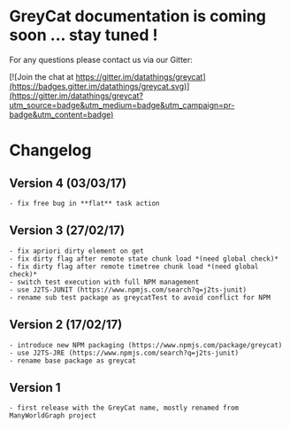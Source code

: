 GreyCat documentation is coming soon ... stay tuned !
==================

For any questions please contact us via our Gitter:

[![Join the chat at https://gitter.im/datathings/greycat](https://badges.gitter.im/datathings/greycat.svg)](https://gitter.im/datathings/greycat?utm_source=badge&utm_medium=badge&utm_campaign=pr-badge&utm_content=badge)


# Changelog

## Version 4 (03/03/17)
    - fix free bug in **flat** task action
## Version 3 (27/02/17)
    - fix apriori dirty element on get
    - fix dirty flag after remote state chunk load *(need global check)*
    - fix dirty flag after remote timetree chunk load *(need global check)*
    - switch test execution with full NPM management
    - use J2TS-JUNIT (https://www.npmjs.com/search?q=j2ts-junit)
    - rename sub test package as greycatTest to avoid conflict for NPM
## Version 2 (17/02/17)
    - introduce new NPM packaging (https://www.npmjs.com/package/greycat)
    - use J2TS-JRE (https://www.npmjs.com/search?q=j2ts-junit)
    - rename base package as greycat
## Version 1
    - first release with the GreyCat name, mostly renamed from ManyWorldGraph project
    